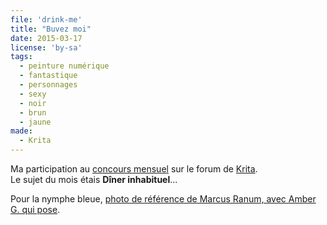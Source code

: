 ```yaml
---
file: 'drink-me'
title: "Buvez moi"
date: 2015-03-17
license: 'by-sa'
tags:
  - peinture numérique
  - fantastique
  - personnages
  - sexy
  - noir
  - brun
  - jaune
made:
  - Krita
---
```


Ma participation au [concours mensuel](https://forum.kde.org/viewtopic.php?f=277&t=125203) sur le forum de [Krita](https://krita.org/).  
Le sujet du mois étais **Dîner inhabituel**...

Pour la nymphe bleue, [photo de référence de Marcus Ranum, avec Amber G. qui pose](http://mjranum-stock.deviantart.com/art/Suspense-12-76092317).
